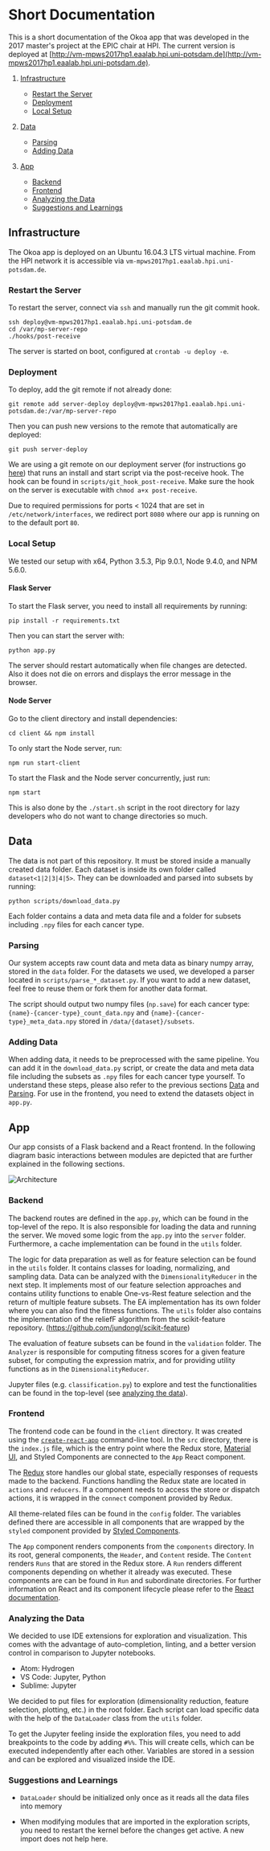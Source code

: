 # Short Documentation

This is a short documentation of the Okoa app that was developed in the 2017 master's project at the EPIC chair at HPI. The current version is deployed at [http://vm-mpws2017hp1.eaalab.hpi.uni-potsdam.de](http://vm-mpws2017hp1.eaalab.hpi.uni-potsdam.de).

1.  [Infrastructure](#infrastructure)
    * [Restart the Server](#server-restart)
    * [Deployment](#deployment)
    * [Local Setup](#local-setup)
2.  [Data](#data)
    * [Parsing](#parsing)
    * [Adding Data](#adding-data)
3.  [App](#app)

    * [Backend](#backend)
    * [Frontend](#frontend)
    * [Analyzing the Data](#analyzing-data)
    * [Suggestions and Learnings](#suggestions-learnings)

<a name="infrastructure"/>

## Infrastructure

The Okoa app is deployed on an Ubuntu 16.04.3 LTS virtual machine. From the HPI network it is accessible via `vm-mpws2017hp1.eaalab.hpi.uni-potsdam.de`.

<a name="server-restart"/>

### Restart the Server

To restart the server, connect via `ssh` and manually run the git commit hook.

```
ssh deploy@vm-mpws2017hp1.eaalab.hpi.uni-potsdam.de
cd /var/mp-server-repo
./hooks/post-receive
```

The server is started on boot, configured at `crontab -u deploy -e`.

<a name="deployment"/>

### Deployment

To deploy, add the git remote if not already done:

```
git remote add server-deploy deploy@vm-mpws2017hp1.eaalab.hpi.uni-potsdam.de:/var/mp-server-repo
```

Then you can push new versions to the remote that automatically are deployed:

```
git push server-deploy
```

We are using a git remote on our deployment server (for instructions go [here](https://gist.github.com/noelboss/3fe13927025b89757f8fb12e9066f2fa)) that runs an install and start script via the post-receive hook. The hook can be found in `scripts/git_hook_post-receive`. Make sure the hook on the server is executable with `chmod a+x post-receive`.

Due to required permissions for ports < 1024 that are set in `/etc/network/interfaces`, we redirect port `8080` where our app is running on to the default port `80`.

<a name="local-setup"/>

### Local Setup

We tested our setup with x64, Python 3.5.3, Pip 9.0.1, Node 9.4.0, and NPM 5.6.0.

#### Flask Server

To start the Flask server, you need to install all requirements by running:

```
pip install -r requirements.txt
```

Then you can start the server with:

```
python app.py
```

The server should restart automatically when file changes are detected. Also it does not die on errors and displays the error message in the browser.

#### Node Server

Go to the client directory and install dependencies:

```
cd client && npm install
```

To only start the Node server, run:

```
npm run start-client
```

To start the Flask and the Node server concurrently, just run:

```
npm start
```

This is also done by the `./start.sh` script in the root directory for lazy developers who do not want to change directories so much.

<a name="data"/>

## Data

The data is not part of this repository. It must be stored inside a manually created data folder.
Each dataset is inside its own folder called `dataset<1|2|3|4|5>`.
They can be downloaded and parsed into subsets by running:

```
python scripts/download_data.py
```

Each folder contains a data and meta data file and a folder for subsets including `.npy` files for each cancer type.

<a name="parsing"/>

### Parsing

Our system accepts raw count data and meta data as binary numpy array, stored in the `data` folder. For the datasets we used, we developed a parser located in ```scripts/parse_*_dataset.py```. If you want to add a new dataset, feel free to reuse them or fork them for another data format.

The script should output two numpy files (```np.save```) for each cancer type: ```{name}-{cancer-type}_count_data.npy``` and ```{name}-{cancer-type}_meta_data.npy``` stored in ```/data/{dataset}/subsets```.

<a name="adding-data"/>

### Adding Data

When adding data, it needs to be preprocessed with the same pipeline.
You can add it in the `download_data.py` script, or create the data and meta data file including the subsets as `.npy` files for each cancer type yourself.
To understand these steps, please also refer to the previous sections [Data](#data) and [Parsing](#parsing).
For use in the frontend, you need to extend the datasets object in `app.py`.

<a name="app"/>

## App

Our app consists of a Flask backend and a React frontend. In the following diagram basic interactions between modules are depicted that are further explained in the following sections.

![Architecture](architecture.png)

<a name="backend"/>

### Backend

The backend routes are defined in the `app.py`, which can be found in the top-level of the repo. It is also responsible for loading the data and running the server. We moved some logic from the `app.py` into the `server` folder. Furthermore, a cache implementation can be found in the `utils` folder.

The logic for data preparation as well as for feature selection can be found in the `utils` folder. It contains classes for loading, normalizing, and sampling data. Data can be analyzed with the `DimensionalityReducer` in the next step. It implements most of our feature selection approaches and contains utility functions to enable One-vs-Rest feature selection and the return of multiple feature subsets.
The EA implementation has its own folder where you can also find the fitness functions.
The `utils` folder also contains the implementation of the reliefF algorithm from the scikit-feature repository. (https://github.com/jundongl/scikit-feature)

The evaluation of feature subsets can be found in the `validation` folder. The `Analyzer` is responsible for computing fitness scores for a given feature subset, for computing the expression matrix, and for providing utility functions as in the `DimensionalityReducer`.

Jupyter files (e.g. `classification.py`) to explore and test the functionalities can be found in the top-level (see [analyzing the data](#analyzing-data)).

<a name="frontend"/>

### Frontend

The frontend code can be found in the `client` directory. It was created using the [`create-react-app`](https://github.com/facebook/create-react-app) command-line tool. In the `src` directory, there is the `index.js` file, which is the entry point where the Redux store, [Material UI](http://www.material-ui.com/#/), and Styled Components are connected to the `App` React component.

The [Redux](https://redux.js.org/) store handles our global state, especially responses of requests made to the backend. Functions handling the Redux state are located in `actions` and `reducers`. If a component needs to access the store or dispatch actions, it is wrapped in the `connect` component provided by Redux.

All theme-related files can be found in the `config` folder. The variables defined there are accessible in all components that are wrapped by the `styled` component provided by [Styled Components](https://www.styled-components.com/).

The `App` component renders components from the `components` directory. In its root, general components, the `Header`, and `Content` reside. The `Content` renders `Runs` that are stored in the Redux store. A `Run` renders different components depending on whether it already was executed. These components are can be found in `Run` and subordinate directories. For further information on React and its component lifecycle please refer to the [React documentation](https://reactjs.org/docs/hello-world.html).

<a name="analyzing-data"/>

### Analyzing the Data

We decided to use IDE extensions for exploration and visualization.
This comes with the advantage of auto-completion, linting, and a better version control in comparison to Jupyter notebooks.

* Atom: Hydrogen
* VS Code: Jupyter, Python
* Sublime: Jupyter

We decided to put files for exploration (dimensionality reduction, feature selection, plotting, etc.) in the root folder.
Each script can load specific data with the help of the `DataLoader` class from the `utils` folder.

To get the Jupyter feeling inside the exploration files, you need to add breakpoints to the code by adding `#%%`.
This will create cells, which can be executed independently after each other. Variables are stored in a session and can be explored and visualized inside the IDE.

<a name="suggestions-learnings"/>

### Suggestions and Learnings

* `DataLoader` should be initialized only once as it reads all the data files into memory

* When modifying modules that are imported in the exploration scripts, you need to restart the kernel before the changes get active. A new import does not help here.
